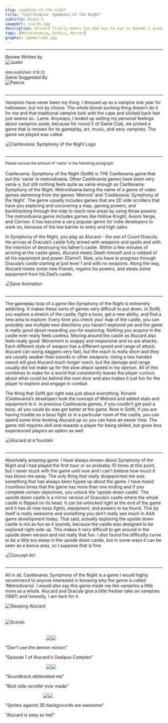 ```yaml
---
slug: symphony-of-the-night
title: "Castlevania: Symphony of the Night"
subtitle: Round 5
imageUrl: /card5.jpg
description: Alucard finally meets his Dad eye to eye in Konami's premier Metroidvania
tags: [Metroidvania, Gothic, Horror]
graphic: /gameclub5.jpg
---
```

---
<div class="reviewinfo">
	
<div style=""><span>Review Written by</span>
<div class="reviewimg"><img src="/reviews/reviewjustin.png"
alt="Justin"/> </div><br>
<sub>date published: 9.19.23</sub></div>

<div style=""><span>Game Suggested By</span>
<div class="reviewimg"><img src="/reviews/reviewpatrick.png"
alt="Patrick"/> </div><br></div>

</div>

---

Vampires have never been my thing. I dressed up as a vampire one year for halloween, but not by choice. The whole blood-sucking thing doesn’t do it for me and that traditional vampire look with the cape and slicked back hair just seems so.. Lame. Anyways, I ended up setting my personal feelings about vampires aside, because for round 5 of Game Club, we picked a game that is renown for its gameplay, art, music, and sexy vampires. The game we played was called <br>
<div class="reviewlogo"><img src="/reviews/symphony/logo.png"
alt="Castlevania: Symphony of the Night Logo" style="border-radius: 20px;"/></div><br>

---

<sub>Please excuse the amount of 'vania' in the following paragraph.</sub><br><br>
Castlevania: Symphony of the Night (SotN) is THE Castlevania game that put the ‘vania’ in metroidvania. Other Castlevania games have been very vania-y, but still nothing feels quite as vania enough as Castlevania: Symphony of the Night. Metroidvania being the name of a genre of video games stemming from the games ‘Metroid’ and ‘Castlevania: Symphony of the Night’. The genre usually includes games that are 2D side scrollers that have you exploring and uncovering a map, gaining powers, and backtracking through the map to reach new areas by using those powers. The metroidvania genre includes games like Hollow Knight, Axiom Verge, and Carrion. It has become a very popular genre for indie developers to work on, because of the low barrier to entry and high sales.

In Symphony of the Night, you play as Alucard - the son of Count Dracula. He arrives at Dracula’s castle fully armed with weapons and spells and with the intention of destroying his father’s castle. Within a few minutes of arriving at the castle gates, Alucard meets Death himself and is robbed of all his equipment and power (Damn!). Now, you have to progress through Dracula’s castle starting at just level 1 and with no weapons. Along the way, Alucard meets some new friends, regains his powers, and steals some equipment from his Dad’s castle.
<div class="reviewsplit"><img src="/reviews/symphony/save.gif"
alt="Save Animation" style="border-radius: 20px;"/></div><br>

---

The gameplay loop of a game like Symphony of the Night is extremely addicting. It makes these sorts of games very difficult to put down. In SotN, you explore a stretch of the castle, fight a boss, get a new ability, and find a new area to explore. Every time you check your map of the castle, you can probably see multiple new directions you haven’t explored yet and the game is really good about rewarding you for exploring. Nothing you acquire in the castle ever really feels useless. Moving around the castle as Alucard also feels really good. Movement is snappy and responsive and so are attacks. Each different style of weapon has a different speed and range of attack. Alucard can swing daggers very fast, but the reach is really short and they are usually weaker than swords or other weapons. Using a two handed sword will give Alucard much longer reach, but the damage and range usually did not make up for the slow attack speed in my opinion. All of this combines to make for a world that consistently leaves the player curious about what could be behind the next door and also makes it just fun for the player to explore and engage in combat.

The thing that SotN got right was just about everything. Konami (Castlevania’s developer) took the concept of Metroid and added stats and equipment to it. In previous Castlevania games, if you couldn’t get past a boss, all you could do was get better at the game. Now in SotN, if you are having trouble on a boss fight or in a particular room of the castle, you can spend some time leveling Alucard up so you can have an easier time. The game still requires skill and rewards a player for being skilled, but gives less experienced players an option as well.
<div class="reviewsplit"><img src="/reviews/symphony/fountain.gif"
alt="Alucard at a fountain" style="border-radius: 20px;"/></div><br>

---

Absolutely amazing game. I have always known about Symphony of the Night and I had played the first hour or so probably 10 times at this point, but I never stuck with the game until now and I can’t believe how much it has blown me away. The only thing that really disappointed me was something that has always been hyped up about the game. I have heard countless times that the game has more than one ending and if you complete certain objectives, you unlock the ‘upside down castle’. The upside down castle is a mirror version of Dracula’s castle where the whole castle is flipped on its head. It can be unlocked right at the end of the game and it has all new boss fights, equipment, and powers to be found. This by itself is really awesome and something you don’t really see much in AAA game development today. That said, actually exploring the upside down castle is not as fun as it sounds, because the castle was designed to be explored right-side up. This makes it very difficult to get around in the upside down version and not really that fun. I also found the difficulty curve to be a little too steep in the upside down castle, but in some ways it can be seen as a bonus area, so I suppose that is fine. 
<div class="reviewsplit"><img src="/reviews/symphony/concept1.jpg"
alt="Concept Art" style="border-radius: 20px;"/></div><br>

---

All in all, Castlevania: Symphony of the Night is a game I would highly recommend to anyone interested in knowing why the genre is called ‘Metroidvania’. I would also say this game made me like vampires a little more as a whole. Alucard and Dracula give a little fresher take on vampires (1997) and honestly, I am here for it.

<div class="reviewsplit"><img src="/reviews/symphony/sleeping1.gif"
alt="Sleeping Alucard"/><div>
<br><br>

<div class="reviewsplit"><img src="/reviews/scores/scoresoutline.png"
alt="Scores" /><div>

<br>
<br>

<div class="scores" style=" width: 100%;">
	 
<div class="stars"><img src="/reviews/reviewjustin.png" style="margin-left: 26%;"><img src="/reviews/scores/4star.png"><p>"Don't use the demon minion"</p><p>
	"Episode 1 of Alucard's Oedipus Complex"</p></div>

<div class="cstars"><img src="/reviews/reviewcullen.png" style="margin-left: 26%;"><img src="/reviews/scores/4star.png"><p>"Soundtrack obliterated me"</p><p>
	"Best side-scroller ever made"</p></div>

<div class="pstars"><img src="/reviews/reviewpatrick.png" style="margin-left: 24%;"><img src="/reviews/scores/4star.png"><p>"Sprites against 3D backgrounds are awesome"</p><p>
	"Alucard is sexy as hell"</p></div>

</div>

